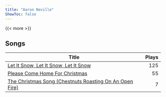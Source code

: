```yaml
---
title: "Aaron Neville"
ShowToc: false
---
```


{{< more >}}

## Songs
Title | Plays 
----- | -----: 
[Let It Snow, Let It Snow, Let It Snow](/songs/let-it-snow-let-it-snow-let-it-snow) | 125
[Please Come Home For Christmas](/songs/please-come-home-for-christmas) | 55
[The Christmas Song (Chestnuts Roasting On An Open Fire)](/songs/the-christmas-song-chestnuts-roasting-on-an-open-fire) | 7

